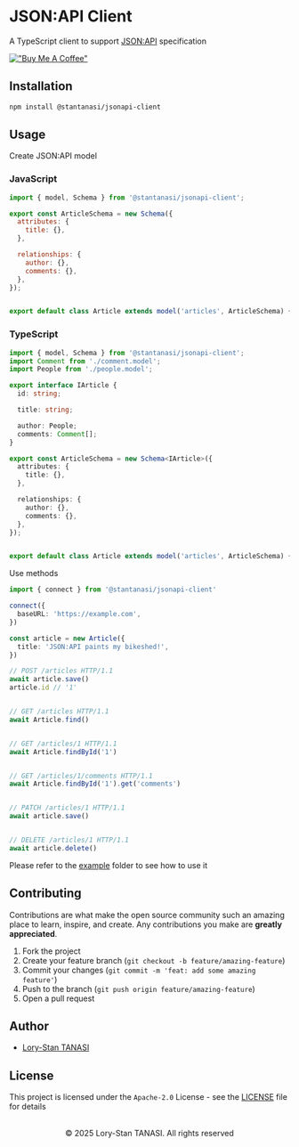 # JSON:API Client

A TypeScript client to support [JSON:API](https://jsonapi.org) specification

[!["Buy Me A Coffee"](https://www.buymeacoffee.com/assets/img/custom_images/orange_img.png)](https://www.buymeacoffee.com/stantanasi)

## Installation

```bash
npm install @stantanasi/jsonapi-client
```

## Usage

Create JSON:API model

### JavaScript

```javascript
import { model, Schema } from '@stantanasi/jsonapi-client';

export const ArticleSchema = new Schema({
  attributes: {
    title: {},
  },

  relationships: {
    author: {},
    comments: {},
  },
});


export default class Article extends model('articles', ArticleSchema) { }
```

### TypeScript

```typescript
import { model, Schema } from '@stantanasi/jsonapi-client';
import Comment from './comment.model';
import People from './people.model';

export interface IArticle {
  id: string;

  title: string;

  author: People;
  comments: Comment[];
}

export const ArticleSchema = new Schema<IArticle>({
  attributes: {
    title: {},
  },

  relationships: {
    author: {},
    comments: {},
  },
});


export default class Article extends model('articles', ArticleSchema) { }
```

Use methods

```typescript
import { connect } from '@stantanasi/jsonapi-client'

connect({
  baseURL: 'https://example.com',
})

const article = new Article({
  title: 'JSON:API paints my bikeshed!',
})

// POST /articles HTTP/1.1
await article.save()
article.id // '1'


// GET /articles HTTP/1.1
await Article.find()


// GET /articles/1 HTTP/1.1
await Article.findById('1')


// GET /articles/1/comments HTTP/1.1
await Article.findById('1').get('comments')


// PATCH /articles/1 HTTP/1.1
await article.save()


// DELETE /articles/1 HTTP/1.1
await article.delete()
```

Please refer to the [example](./example/README.md) folder to see how to use it

## Contributing

Contributions are what make the open source community such an amazing place to learn, inspire, and create. Any contributions you make are **greatly appreciated**.

1. Fork the project
2. Create your feature branch (`git checkout -b feature/amazing-feature`)
3. Commit your changes (`git commit -m 'feat: add some amazing feature'`)
4. Push to the branch (`git push origin feature/amazing-feature`)
5. Open a pull request

## Author

- [Lory-Stan TANASI](https://github.com/stantanasi)

## License

This project is licensed under the `Apache-2.0` License - see the [LICENSE](LICENSE) file for details

<p align="center">
  <br />
  © 2025 Lory-Stan TANASI. All rights reserved
</p>